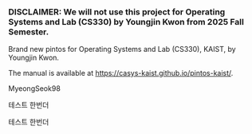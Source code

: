 ### DISCLAIMER: We will not use this project for Operating Systems and Lab (CS330) by Youngjin Kwon from 2025 Fall Semester.

Brand new pintos for Operating Systems and Lab (CS330), KAIST, by Youngjin Kwon.

The manual is available at https://casys-kaist.github.io/pintos-kaist/.

MyeongSeok98

테스트 한번더

테스트 한번더
